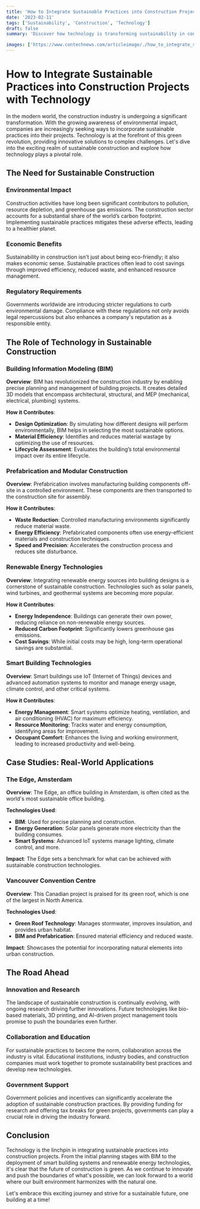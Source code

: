 ```yaml
---
title: 'How to Integrate Sustainable Practices into Construction Projects with Technology'
date: '2023-02-11'
tags: ['Sustainability', 'Construction', 'Technology']
draft: false
summary: 'Discover how technology is transforming sustainability in construction, revolutionizing project efficiency and reducing environmental impact.'

images: ['https://www.contechnews.com/articleimage/./how_to_integrate_sustainable_practices_into_construction_projects_with_technology.webp']
---
```


# How to Integrate Sustainable Practices into Construction Projects with Technology

In the modern world, the construction industry is undergoing a significant transformation. With the growing awareness of environmental impact, companies are increasingly seeking ways to incorporate sustainable practices into their projects. Technology is at the forefront of this green revolution, providing innovative solutions to complex challenges. Let's dive into the exciting realm of sustainable construction and explore how technology plays a pivotal role.

## The Need for Sustainable Construction

### Environmental Impact
Construction activities have long been significant contributors to pollution, resource depletion, and greenhouse gas emissions. The construction sector accounts for a substantial share of the world’s carbon footprint. Implementing sustainable practices mitigates these adverse effects, leading to a healthier planet.

### Economic Benefits
Sustainability in construction isn't just about being eco-friendly; it also makes economic sense. Sustainable practices often lead to cost savings through improved efficiency, reduced waste, and enhanced resource management.

### Regulatory Requirements
Governments worldwide are introducing stricter regulations to curb environmental damage. Compliance with these regulations not only avoids legal repercussions but also enhances a company's reputation as a responsible entity.

## The Role of Technology in Sustainable Construction

### Building Information Modeling (BIM)

**Overview**: BIM has revolutionized the construction industry by enabling precise planning and management of building projects. It creates detailed 3D models that encompass architectural, structural, and MEP (mechanical, electrical, plumbing) systems.

**How it Contributes**:
- **Design Optimization**: By simulating how different designs will perform environmentally, BIM helps in selecting the most sustainable options.
- **Material Efficiency**: Identifies and reduces material wastage by optimizing the use of resources.
- **Lifecycle Assessment**: Evaluates the building’s total environmental impact over its entire lifecycle.

### Prefabrication and Modular Construction

**Overview**: Prefabrication involves manufacturing building components off-site in a controlled environment. These components are then transported to the construction site for assembly.

**How it Contributes**:
- **Waste Reduction**: Controlled manufacturing environments significantly reduce material waste.
- **Energy Efficiency**: Prefabricated components often use energy-efficient materials and construction techniques.
- **Speed and Precision**: Accelerates the construction process and reduces site disturbance.

### Renewable Energy Technologies

**Overview**: Integrating renewable energy sources into building designs is a cornerstone of sustainable construction. Technologies such as solar panels, wind turbines, and geothermal systems are becoming more popular.

**How it Contributes**:
- **Energy Independence**: Buildings can generate their own power, reducing reliance on non-renewable energy sources.
- **Reduced Carbon Footprint**: Significantly lowers greenhouse gas emissions.
- **Cost Savings**: While initial costs may be high, long-term operational savings are substantial.

### Smart Building Technologies

**Overview**: Smart buildings use IoT (Internet of Things) devices and advanced automation systems to monitor and manage energy usage, climate control, and other critical systems.

**How it Contributes**:
- **Energy Management**: Smart systems optimize heating, ventilation, and air conditioning (HVAC) for maximum efficiency.
- **Resource Monitoring**: Tracks water and energy consumption, identifying areas for improvement.
- **Occupant Comfort**: Enhances the living and working environment, leading to increased productivity and well-being.

## Case Studies: Real-World Applications

### The Edge, Amsterdam

**Overview**: The Edge, an office building in Amsterdam, is often cited as the world's most sustainable office building. 

**Technologies Used**:
- **BIM**: Used for precise planning and construction.
- **Energy Generation**: Solar panels generate more electricity than the building consumes.
- **Smart Systems**: Advanced IoT systems manage lighting, climate control, and more.

**Impact**: The Edge sets a benchmark for what can be achieved with sustainable construction technologies.

### Vancouver Convention Centre

**Overview**: This Canadian project is praised for its green roof, which is one of the largest in North America.

**Technologies Used**:
- **Green Roof Technology**: Manages stormwater, improves insulation, and provides urban habitat.
- **BIM and Prefabrication**: Ensured material efficiency and reduced waste.

**Impact**: Showcases the potential for incorporating natural elements into urban construction.

## The Road Ahead

### Innovation and Research

The landscape of sustainable construction is continually evolving, with ongoing research driving further innovations. Future technologies like bio-based materials, 3D printing, and AI-driven project management tools promise to push the boundaries even further.

### Collaboration and Education

For sustainable practices to become the norm, collaboration across the industry is vital. Educational institutions, industry bodies, and construction companies must work together to promote sustainability best practices and develop new technologies.

### Government Support

Government policies and incentives can significantly accelerate the adoption of sustainable construction practices. By providing funding for research and offering tax breaks for green projects, governments can play a crucial role in driving the industry forward.

## Conclusion

Technology is the linchpin in integrating sustainable practices into construction projects. From the initial planning stages with BIM to the deployment of smart building systems and renewable energy technologies, it's clear that the future of construction is green. As we continue to innovate and push the boundaries of what's possible, we can look forward to a world where our built environment harmonizes with the natural one.

Let's embrace this exciting journey and strive for a sustainable future, one building at a time!